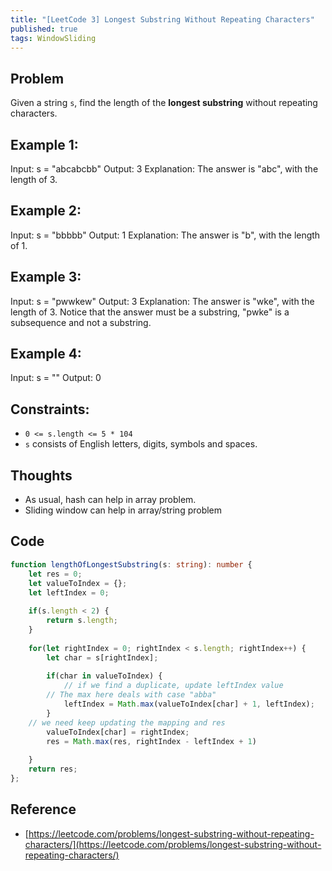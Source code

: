 ```yaml
---
title: "[LeetCode 3] Longest Substring Without Repeating Characters"
published: true
tags: WindowSliding
---
```


## Problem

Given a string `s`, find the length of the **longest substring** without
repeating characters.

## Example 1:

Input: s = "abcabcbb"
Output: 3
Explanation: The answer is "abc", with the length of 3.

## Example 2:

Input: s = "bbbbb"
Output: 1
Explanation: The answer is "b", with the length of 1.

## Example 3:

Input: s = "pwwkew"
Output: 3
Explanation: The answer is "wke", with the length of 3.
Notice that the answer must be a substring, "pwke" is a subsequence and not a
substring.

## Example 4:

Input: s = ""
Output: 0

## Constraints:

- `0 <= s.length <= 5 * 104`
- `s` consists of English letters, digits, symbols and spaces.

## Thoughts

- As usual, hash can help in array problem.
- Sliding window can help in array/string problem

## Code

```typescript
function lengthOfLongestSubstring(s: string): number {
    let res = 0;
    let valueToIndex = {};
    let leftIndex = 0;
    
    if(s.length < 2) {
        return s.length;
    }
    
    for(let rightIndex = 0; rightIndex < s.length; rightIndex++) {
        let char = s[rightIndex];
        
        if(char in valueToIndex) { 
            // if we find a duplicate, update leftIndex value
	    // The max here deals with case "abba"
            leftIndex = Math.max(valueToIndex[char] + 1, leftIndex);
        } 
	// we need keep updating the mapping and res
        valueToIndex[char] = rightIndex;
        res = Math.max(res, rightIndex - leftIndex + 1)
        
    }
    return res;
};
```

## Reference

- [https://leetcode.com/problems/longest-substring-without-repeating-characters/](https://leetcode.com/problems/longest-substring-without-repeating-characters/)